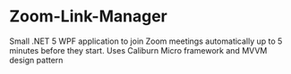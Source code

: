 # Zoom-Link-Manager

Small .NET 5 WPF application to join Zoom meetings automatically up to 5 minutes before they start.
Uses Caliburn Micro framework and MVVM design pattern
